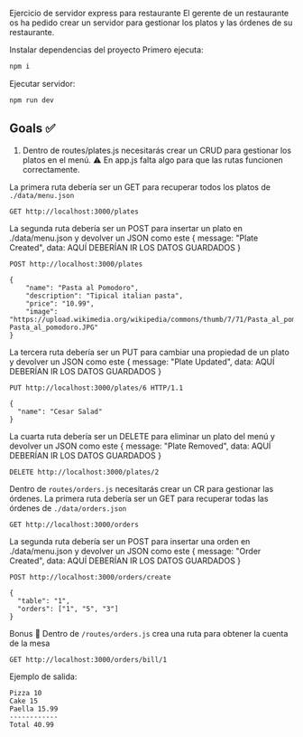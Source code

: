 Ejercicio de servidor express para restaurante
El gerente de un restaurante os ha pedido crear un servidor para gestionar los platos y las órdenes de su restaurante.

Instalar dependencias del proyecto
Primero ejecuta:

```sh
npm i
```

Ejecutar servidor:

```sh
npm run dev
```

## Goals ✅

1. Dentro de routes/plates.js necesitarás crear un CRUD para gestionar los platos en el menú.
⚠️ En app.js falta algo para que las rutas funcionen correctamente.

La primera ruta debería ser un GET para recuperar todos los platos de `./data/menu.json`

```
GET http://localhost:3000/plates
```

La segunda ruta debería ser un POST para insertar un plato en ./data/menu.json y devolver un JSON como este { message: "Plate Created", data: AQUÍ DEBERÍAN IR LOS DATOS GUARDADOS }

```
POST http://localhost:3000/plates
```

```
{
    "name": "Pasta al Pomodoro",
    "description": "Tipical italian pasta",
    "price": "10.99",
    "image": "https://upload.wikimedia.org/wikipedia/commons/thumb/7/71/Pasta_al_pomodoro.JPG/220px-Pasta_al_pomodoro.JPG"
}
```

La tercera ruta debería ser un PUT para cambiar una propiedad de un plato y devolver un JSON como este { message: "Plate Updated", data: AQUÍ DEBERÍAN IR LOS DATOS GUARDADOS }

```
PUT http://localhost:3000/plates/6 HTTP/1.1
```

```
{
  "name": "Cesar Salad"
}
```

La cuarta ruta debería ser un DELETE para eliminar un plato del menú y devolver un JSON como este { message: "Plate Removed", data: AQUÍ DEBERÍAN IR LOS DATOS GUARDADOS }

```
DELETE http://localhost:3000/plates/2
```

Dentro de `routes/orders.js` necesitarás crear un CR para gestionar las órdenes.
La primera ruta debería ser un GET para recuperar todas las órdenes de `./data/orders.json`

```
GET http://localhost:3000/orders
```

La segunda ruta debería ser un POST para insertar una orden en ./data/menu.json y devolver un JSON como este { message: "Order Created", data: AQUÍ DEBERÍAN IR LOS DATOS GUARDADOS }

```
POST http://localhost:3000/orders/create
```

```
{
  "table": "1",
  "orders": ["1", "5", "3"]
}
```

Bonus 🎁
Dentro de `/routes/orders.js` crea una ruta para obtener la cuenta de la mesa

```
GET http://localhost:3000/orders/bill/1
```

Ejemplo de salida:
```
Pizza 10 
Cake 15 
Paella 15.99
------------
Total 40.99
```
